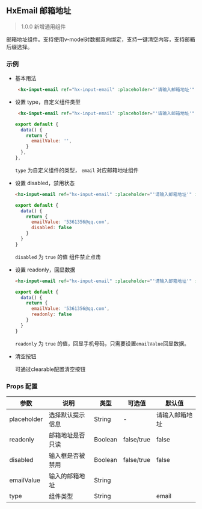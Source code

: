 ## HxEmail 邮箱地址

> 1.0.0 新增通用组件

邮箱地址组件。支持使用v-model对数据双向绑定，支持一键清空内容，支持邮箱后缀选择。

### 示例

- 基本用法

  ```html
   <hx-input-email ref="hx-input-email" :placeholder="'请输入邮箱地址'" :label="'邮箱地址'" :type="'email'" v-model="emailValue"></hx-input-email>
  ```


- 设置 type，自定义组件类型

  ```html
   <hx-input-email ref="hx-input-email" :placeholder="'请输入邮箱地址'" :label="'邮箱地址'" :type="'email'" v-model="emailValue"></hx-input-email>
  ```
  ```js
  export default {
    data() {
      return {
        emailValue: '',
      }
    },
  },
  ```

  `type` 为自定义组件的类型， `email` 对应邮箱地址组件

- 设置 disabled，禁用状态

  ```html
  <hx-input-email ref="hx-input-email" :placeholder="'请输入邮箱地址'" :label="'邮箱地址'" :type="'email'" :disabled="true" v-model="emailValue"></hx-input-email>
  ```
  ```js
  export default {
    data() {
      return {
        emailValue: '5361356@qq.com',
        disabled: false
      }
    }
  }
  ```

  `disabled` 为 `true` 的值 组件禁止点击

- 设置 readonly，回显数据

  ```html
  <hx-input-email ref="hx-input-email" :placeholder="'请输入邮箱地址'" :label="'邮箱地址'" :type="'email'" :readonly="true" v-model="emailValue"></hx-input-email>
  ```
  ```js
  export default {
    data() {
      return {
        emailValue: '5361356@qq.com',
        readonly: false
      }
    }
  }
  ```

  `readonly` 为 `true` 的值，回显手机号码，只需要设置`emailValue`回显数据。

- 清空按钮

  可通过clearable配置清空按钮

  
### Props 配置

| 参数 | 说明 | 类型 | 可选值 | 默认值 |
| - | - | - | - | - |
| placeholder | 选择默认提示信息 | String | - | 请输入邮箱地址 |
| readonly | 邮箱地址是否只读 | Boolean | false/true | false |
| disabled | 输入框是否被禁用 | Boolean | false/true | false |
| emailValue | 输入的邮箱地址 | String |  |  |
| type | 组件类型 | String |  | email |
